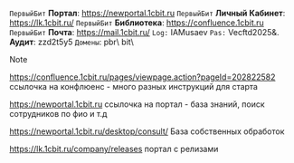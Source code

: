 `ПервыйБит` **Портал**: https://newportal.1cbit.ru
`ПервыйБит` **Личный Кабинет**: https://lk.1cbit.ru/
`ПервыйБит` **Библиотека**: https://confluence.1cbit.ru
`ПервыйБит` **Почта**: https://mail.1cbit.ru/
`Log:` IAMusaev
`Pas:` Vecftd2025&.
       **Аудит**: zzd2t5y5
`Домены`: pbr\ bit\

> [!NOTE]
> https://confluence.1cbit.ru/pages/viewpage.action?pageId=202822582
> ссылочка на конфлюенс - много разных инструкций для старта
> 
> https://newportal.1cbit.ru
> ссылочка на портал - база знаний, поиск сотрудников по фио и т.д
> 
> https://newportal.1cbit.ru/desktop/consult/
> База собственных обработок
> 
> https://lk.1cbit.ru/company/releases
> портал с релизами
